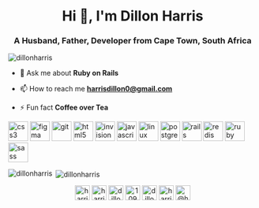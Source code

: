 <h1 align="center">Hi 👋, I'm Dillon Harris</h1>
<h3 align="center">A Husband, Father, Developer from Cape Town, South Africa</h3>

<p align="left"> <img src="https://komarev.com/ghpvc/?username=dillonharris" alt="dillonharris" /> </p>

- 💬 Ask me about **Ruby on Rails**

- 📫 How to reach me **harrisdillon0@gmail.com**

- ⚡ Fun fact **Coffee over Tea**

<p align="left"><img src="https://cdn.jsdelivr.net/gh/devicons/devicon/icons/css3/css3-original-wordmark.svg" alt="css3" width="40" height="40"/> <img src="https://www.vectorlogo.zone/logos/figma/figma-icon.svg" alt="figma" width="40" height="40"/> <img src="https://www.vectorlogo.zone/logos/git-scm/git-scm-icon.svg" alt="git" width="40" height="40"/> <img src="https://devicons.github.io/devicon/devicon.git/icons/html5/html5-original-wordmark.svg" alt="html5" width="40" height="40"/> <img src="https://www.vectorlogo.zone/logos/invisionapp/invisionapp-icon.svg" alt="invision" width="40" height="40"/> <img src="https://devicons.github.io/devicon/devicon.git/icons/javascript/javascript-original.svg" alt="javascript" width="40" height="40"/> <img src="https://devicons.github.io/devicon/devicon.git/icons/linux/linux-original.svg" alt="linux" width="40" height="40"/> <img src="https://devicons.github.io/devicon/devicon.git/icons/postgresql/postgresql-original-wordmark.svg" alt="postgresql" width="40" height="40"/> <img src="https://devicons.github.io/devicon/devicon.git/icons/rails/rails-original-wordmark.svg" alt="rails" width="40" height="40"/> <img src="https://devicons.github.io/devicon/devicon.git/icons/redis/redis-original-wordmark.svg" alt="redis" width="40" height="40"/> <img src="https://devicons.github.io/devicon/devicon.git/icons/ruby/ruby-original-wordmark.svg" alt="ruby" width="40" height="40"/> <img src="https://devicons.github.io/devicon/devicon.git/icons/sass/sass-original.svg" alt="sass" width="40" height="40"/></p><p><img align="left" src="https://github-readme-stats.vercel.app/api/top-langs/?username=dillonharris&layout=compact&hide=html" alt="dillonharris" /></p>

<p>&nbsp;<img align="center" src="https://github-readme-stats.vercel.app/api?username=dillonharris&show_icons=true" alt="dillonharris" /></p>

<p align="center">
<a href="https://dev.to/harrisdillon0" target="blank"><img align="center" src="https://cdn.jsdelivr.net/npm/simple-icons@3.0.1/icons/dev-dot-to.svg" alt="harrisdillon0" height="30" width="30" /></a>
<a href="https://twitter.com/harrisdillon0" target="blank"><img align="center" src="https://cdn.jsdelivr.net/npm/simple-icons@3.0.1/icons/twitter.svg" alt="harrisdillon0" height="30" width="30" /></a>
<a href="https://linkedin.com/in/dillon-harris-21a225112" target="blank"><img align="center" src="https://cdn.jsdelivr.net/npm/simple-icons@3.0.1/icons/linkedin.svg" alt="dillon-harris-21a225112" height="30" width="30" /></a>
<a href="https://stackoverflow.com/users/10985051" target="blank"><img align="center" src="https://cdn.jsdelivr.net/npm/simple-icons@3.0.1/icons/stackoverflow.svg" alt="10985051" height="30" width="30" /></a>
<a href="https://fb.com/dillon.harris.75470" target="blank"><img align="center" src="https://cdn.jsdelivr.net/npm/simple-icons@3.0.1/icons/facebook.svg" alt="dillon.harris.75470" height="30" width="30" /></a>
<a href="https://instagram.com/harrisdillon0" target="blank"><img align="center" src="https://cdn.jsdelivr.net/npm/simple-icons@3.0.1/icons/instagram.svg" alt="harrisdillon0" height="30" width="30" /></a>
<a href="https://medium.com/@harrisdillon0" target="blank"><img align="center" src="https://cdn.jsdelivr.net/npm/simple-icons@3.0.1/icons/medium.svg" alt="@harrisdillon0" height="30" width="30" /></a>
</p>
